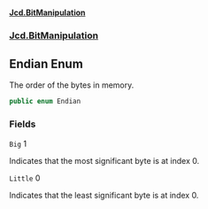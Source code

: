 #### [Jcd.BitManipulation](index 'index')

### [Jcd.BitManipulation](Jcd.BitManipulation 'Jcd.BitManipulation')

## Endian Enum

The order of the bytes in memory.

```csharp
public enum Endian
```

### Fields

<a name='Jcd.BitManipulation.Endian.Big'></a>

`Big` 1

Indicates that the most significant byte is at index 0.

<a name='Jcd.BitManipulation.Endian.Little'></a>

`Little` 0

Indicates that the least significant byte is at index 0.